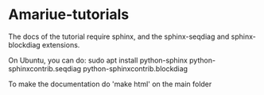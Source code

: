 # Amariue-tutorials
The docs of the tutorial require sphinx, and the sphinx-seqdiag and sphinx-blockdiag extensions.

On Ubuntu, you can do:
sudo apt install python-sphinx python-sphinxcontrib.seqdiag python-sphinxcontrib.blockdiag

To make the documentation do 'make html' on the main folder
